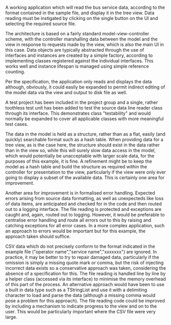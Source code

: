 A working application which will read the bus service data, according to the format contained in the sample file, and display it in the tree view. Data reading must be instigated by clicking on the single button on the UI and selecting the required source file.

The architecture is based on a fairly standard model-view-controller scheme, with the controller marshalling data between the model and the view in response to requests made by the view, which is also the main UI in this case. Data objects are typically abstracted through the use of interfaces and instances are created by a simple factory, according to implementing classes registered against the individual interfaces. This works well and instance lifespan is managed using simple reference counting.

Per the specification, the application only reads and displays the data although, obviously, it could easily be expanded to permit indirect editing of the model data via the view and output to disk file as well. 

A test project has been included in the project group and a single, rather toothless test unit has been added to test the source data line reader class through its interface. This demonstrates class "testability" and would normally be expanded to cover all applicable classes with more meaningful test cases.

The data in the model is held as a structure, rather than as a flat, easily (and quickly) searchable format such as a hash table. When providing data for a tree view, as is the case here, the structure should exist in the data rather than in the view so, while this will surely slow data access in the model, which would potentially be unacceptable with larger scale data, for the purposes of this example, it is fine. A refinement might be to keep the model as a hash table and build the structure as required within the controller for presentation to the view, particularly if the view were only ever going to display a subset of the available data. This is certainly one area for improvement.

Another area for improvement is in formalised error handling. Expected errors arising from source data formatting, as well as unexpecteds like loss of data items, are anticipated and checked for in the code and then routed out to a logging interface. The file reading is protected and exceptions are caught and, again, routed out to logging. However, it would be preferable to centralise error handling and route all errors out to this by raising and catching exceptions for all error cases. In a more complex application, such an approach to errors would be important but for this example, the approach taken should suffice. 

CSV data which do not precisely conform to the format indicated in the example file ("operator name","service name","xxxxxxx") are ignored. In practice, it may be better to try to repair damaged data, particularly if the omission is simply a missing quote mark or comma, but the risk of injecting incorrect data exists so a conservative approach was taken, considering the absence of a specification for this. The file reading is handled line by line by a helper class (accessed via its interface) to minimise the memory overhead of this part of the process. An alternative approach would have been to use a built in data type such as a TStringList and use it with a delimiting character to load and parse the data (although a missing comma would pose a problem for this approach). The file reading code could be improved by including a mechanism to indicate progress to the view and on to the user. This would be particularly important where the CSV file were very large.
